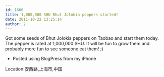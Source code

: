 ```yaml
---
id: 1666
title: 1,000,000 SHU Bhut Jolokia peppers started!
date: 2011-10-22 13:25:14
author: 2
---
```


Got some seeds of Bhut Jolokia peppers on Taobao and start them today. The pepper is rated at 1,000,000 SHU. It will be fun to grow them and probably more fun to see someone eat them! ;) 



- Posted using BlogPress from my iPhone 

Location:安西路,上海市,中国